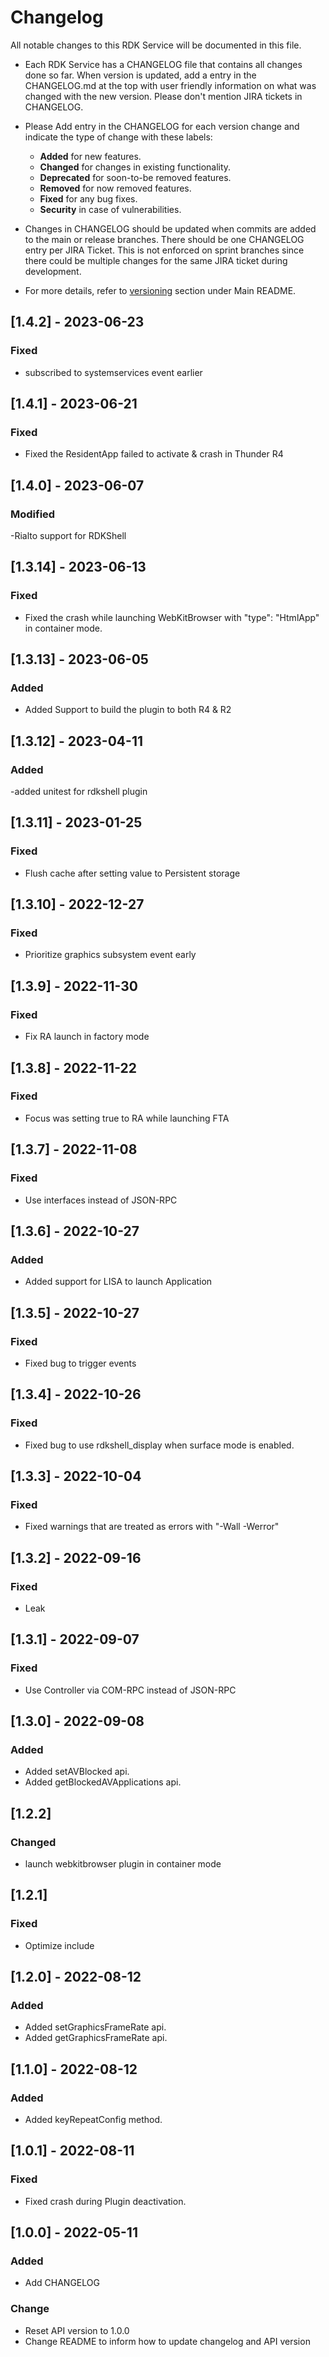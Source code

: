 # Changelog

All notable changes to this RDK Service will be documented in this file.

* Each RDK Service has a CHANGELOG file that contains all changes done so far. When version is updated, add a entry in the CHANGELOG.md at the top with user friendly information on what was changed with the new version. Please don't mention JIRA tickets in CHANGELOG. 

* Please Add entry in the CHANGELOG for each version change and indicate the type of change with these labels:
    * **Added** for new features.
    * **Changed** for changes in existing functionality.
    * **Deprecated** for soon-to-be removed features.
    * **Removed** for now removed features.
    * **Fixed** for any bug fixes.
    * **Security** in case of vulnerabilities.

* Changes in CHANGELOG should be updated when commits are added to the main or release branches. There should be one CHANGELOG entry per JIRA Ticket. This is not enforced on sprint branches since there could be multiple changes for the same JIRA ticket during development. 

* For more details, refer to [versioning](https://github.com/rdkcentral/rdkservices#versioning) section under Main README.
## [1.4.2] - 2023-06-23
### Fixed
- subscribed to systemservices event earlier

## [1.4.1] - 2023-06-21
### Fixed
- Fixed the ResidentApp failed to activate & crash in Thunder R4

## [1.4.0] - 2023-06-07
### Modified
-Rialto support for RDKShell

## [1.3.14] - 2023-06-13
### Fixed
- Fixed the crash while launching WebKitBrowser with "type": "HtmlApp" in container mode.

## [1.3.13] - 2023-06-05
### Added 
- Added Support to build the plugin to both R4 & R2

## [1.3.12] - 2023-04-11
### Added
-added unitest for rdkshell plugin

## [1.3.11] - 2023-01-25
### Fixed
- Flush cache after setting value to Persistent storage

## [1.3.10] - 2022-12-27
### Fixed
- Prioritize graphics subsystem event early

## [1.3.9] - 2022-11-30
### Fixed
- Fix RA launch in factory mode

## [1.3.8] - 2022-11-22
### Fixed
- Focus was setting true to RA while launching FTA

## [1.3.7] - 2022-11-08
### Fixed
- Use interfaces instead of JSON-RPC

## [1.3.6] - 2022-10-27
### Added
- Added support for LISA to launch Application

## [1.3.5] - 2022-10-27
### Fixed
- Fixed bug to trigger events

## [1.3.4] - 2022-10-26
### Fixed
- Fixed bug to use rdkshell_display when surface mode is enabled.

## [1.3.3] - 2022-10-04
### Fixed
- Fixed warnings that are treated as errors with "-Wall -Werror"

## [1.3.2] - 2022-09-16
### Fixed
- Leak

## [1.3.1] - 2022-09-07
### Fixed
- Use Controller via COM-RPC instead of JSON-RPC

## [1.3.0] - 2022-09-08
### Added
- Added setAVBlocked api.
- Added getBlockedAVApplications api.

## [1.2.2]
### Changed
- launch webkitbrowser plugin in container mode

## [1.2.1]
### Fixed
- Optimize include

## [1.2.0] - 2022-08-12
### Added
- Added setGraphicsFrameRate api.
- Added getGraphicsFrameRate api.

## [1.1.0] - 2022-08-12
### Added
- Added keyRepeatConfig method.

## [1.0.1] - 2022-08-11
### Fixed
- Fixed crash during Plugin deactivation.

## [1.0.0] - 2022-05-11
### Added
- Add CHANGELOG

### Change
- Reset API version to 1.0.0
- Change README to inform how to update changelog and API version
